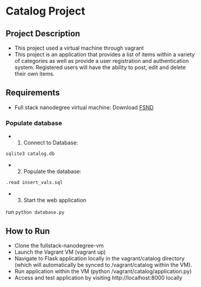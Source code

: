 # Catalog Project

## Project Description

+ This project used a virtual machine through vagrant
+ This project is an application that provides a list of items within a variety of categories as well as provide a user registration and authentication system. Registered users will have the ability to post, edit and delete their own items.

## Requirements

+ Full stack nanodegree virtual machine: Download [FSND](http://github.com/udacity/fullstack-nanodegree-vm "FSND")

### Populate database

+ 1. Connect to Database:

```
sqlite3 catalog.db
```

+ 2. Populate the database:

```
.read insert_vals.sql
```

+ 3. Start the web application

run ```python database.py```

## How to Run

+ Clone the fullstack-nanodegree-vm
+ Launch the Vagrant VM (vagrant up)
+ Navigate to Flask application locally in the vagrant/catalog directory (which will automatically be synced to /vagrant/catalog within the VM).
+ Run application within the VM (python /vagrant/catalog/application.py)
+ Access and test application by visiting http://localhost:8000 locally
